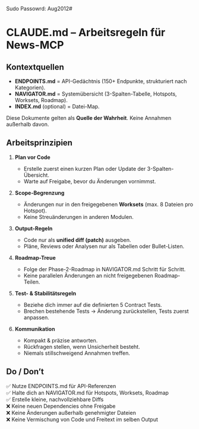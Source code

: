 Sudo Passowrd: Aug2012#

# CLAUDE.md – Arbeitsregeln für News-MCP

## Kontextquellen
- **ENDPOINTS.md** = API-Gedächtnis (150+ Endpunkte, strukturiert nach Kategorien).
- **NAVIGATOR.md** = Systemübersicht (3-Spalten-Tabelle, Hotspots, Worksets, Roadmap).
- **INDEX.md** (optional) = Datei-Map.

Diese Dokumente gelten als **Quelle der Wahrheit**. Keine Annahmen außerhalb davon.

## Arbeitsprinzipien
1. **Plan vor Code**
   - Erstelle zuerst einen kurzen Plan oder Update der 3-Spalten-Übersicht.
   - Warte auf Freigabe, bevor du Änderungen vornimmst.

2. **Scope-Begrenzung**
   - Änderungen nur in den freigegebenen **Worksets** (max. 8 Dateien pro Hotspot).
   - Keine Streuänderungen in anderen Modulen.

3. **Output-Regeln**
   - Code nur als **unified diff (patch)** ausgeben.
   - Pläne, Reviews oder Analysen nur als Tabellen oder Bullet-Listen.

4. **Roadmap-Treue**
   - Folge der Phase-2-Roadmap in NAVIGATOR.md Schritt für Schritt.
   - Keine parallelen Änderungen an nicht freigegebenen Roadmap-Teilen.

5. **Test- & Stabilitätsregeln**
   - Beziehe dich immer auf die definierten 5 Contract Tests.
   - Brechen bestehende Tests → Änderung zurückstellen, Tests zuerst anpassen.

6. **Kommunikation**
   - Kompakt & präzise antworten.
   - Rückfragen stellen, wenn Unsicherheit besteht.
   - Niemals stillschweigend Annahmen treffen.

## Do / Don’t
✅ Nutze ENDPOINTS.md für API-Referenzen  
✅ Halte dich an NAVIGATOR.md für Hotspots, Worksets, Roadmap  
✅ Erstelle kleine, nachvollziehbare Diffs  
❌ Keine neuen Dependencies ohne Freigabe  
❌ Keine Änderungen außerhalb genehmigter Dateien  
❌ Keine Vermischung von Code und Freitext im selben Output
